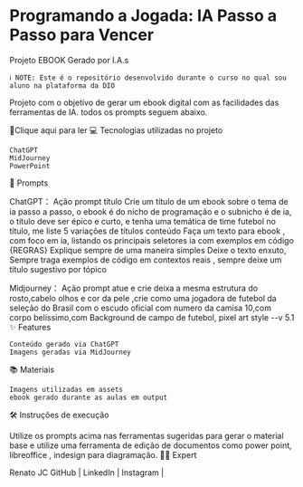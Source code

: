 # Programando a Jogada: IA Passo a Passo para Vencer

Projeto EBOOK Gerado por I.A.s

    ℹ️ NOTE: Este é o repositório desenvolvido durante o curso no qual sou aluno na plataforma da DIO

Projeto com o objetivo de gerar um ebook digital com as facilidades das ferramentas de IA. todos os prompts seguem abaixo.

📕Clique aqui para ler
💻 Tecnologias utilizadas no projeto

    ChatGPT
    MidJourney
    PowerPoint

🧠 Prompts

ChatGPT：
Ação 	prompt
título 	Crie um título de um ebook sobre o tema de ia passo a passo, o ebook é do nicho de programação e o subnicho é de ia, o título deve ser épico e curto, e tenha uma temática de time futebol
  no título, me liste 5 variações de títulos
conteúdo 	Faça um texto para ebook , com foco em ia, listando os principais seletores ia com exemplos em código 
{REGRAS}
Explique sempre de uma maneira simples Deixe o texto enxuto, Sempre traga exemplos de código em contextos reais ,
sempre deixe um título sugestivo por tópico

Midjourney：
Ação 	prompt
atue e crie deixa a mesma estrutura do rosto,cabelo olhos e cor da pele ,crie como uma jogadora de futebol da seleção do Brasil com o escudo oficial com numero da camisa 10,com corpo belíssimo,com Background de campo de futebol, pixel art style --v 5.1
✨ Features

    Conteúdo gerado via ChatGPT
    Imagens geradas via MidJourney

📚 Materiais

    Imagens utilizadas em assets
    ebook gerado durante as aulas em output

🛠️ Instruções de execução

Utilize os prompts acima nas ferramentas sugeridas para gerar o material base e utilize uma ferramenta de edição de documentos como power point, libreoffice , indesign para diagramação.
👨‍💻 Expert

   Renato JC
    GitHub |  LinkedIn  |  Instagram  | 
